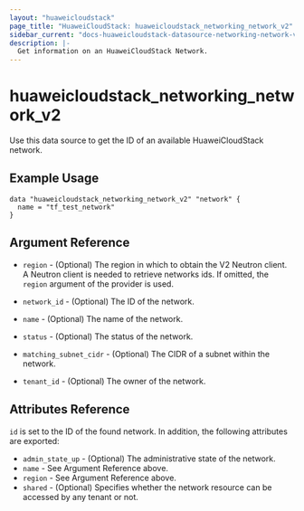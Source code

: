 ```yaml
---
layout: "huaweicloudstack"
page_title: "HuaweiCloudStack: huaweicloudstack_networking_network_v2"
sidebar_current: "docs-huaweicloudstack-datasource-networking-network-v2"
description: |-
  Get information on an HuaweiCloudStack Network.
---
```


# huaweicloudstack\_networking\_network\_v2

Use this data source to get the ID of an available HuaweiCloudStack network.

## Example Usage

```hcl
data "huaweicloudstack_networking_network_v2" "network" {
  name = "tf_test_network"
}
```

## Argument Reference

* `region` - (Optional) The region in which to obtain the V2 Neutron client.
  A Neutron client is needed to retrieve networks ids. If omitted, the
  `region` argument of the provider is used.

* `network_id` - (Optional) The ID of the network.

* `name` - (Optional) The name of the network.

* `status` - (Optional) The status of the network.

* `matching_subnet_cidr` - (Optional) The CIDR of a subnet within the network.

* `tenant_id` - (Optional) The owner of the network.


## Attributes Reference

`id` is set to the ID of the found network. In addition, the following attributes
are exported:

* `admin_state_up` - (Optional) The administrative state of the network.
* `name` - See Argument Reference above.
* `region` - See Argument Reference above.
* `shared` - (Optional)  Specifies whether the network resource can be accessed
    by any tenant or not.
